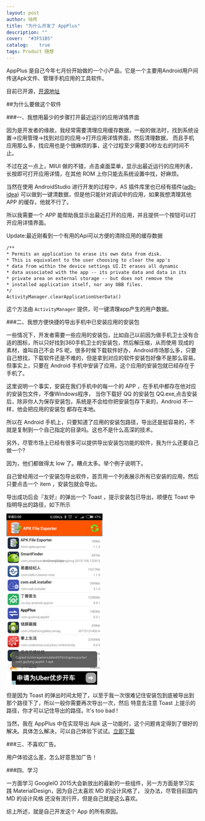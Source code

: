 ```yaml
---
layout: post
author: 咕咚
title: "为什么开发了 AppPlus"
description: ""
cover:  "#3F51B5"
catalog:    true
tags: Product 随想
---
```

AppPlus 是自己今年七月份开始做的一个小产品，它是一个主要用Android用户间传送Apk文件、管理手机应用的工具软件。

目前已开源，[开源地址](https://github.com/maoruibin/AppPlus)

##为什么要做这个软件

###一、我想用最少的步骤打开最近运行的应用详情界面

 因为是开发者的缘故，我经常需要清理应用缓存数据，一般的做法时，找到系统设置->应用管理->找到对应的应用->打开应用详情界面，然后清理数据，
 而且手机应用那么多，找应用也是个很麻烦的事，这个过程至少需要30秒左右的时间不止。

 不过在这一点上，MIUI 做的不错，点击桌面菜单，显示出最近运行的应用列表，长按即可打开应用详情，在其他 ROM 上你只能去系统设置中找，好麻烦。

 当然在使用 AndroidStudio 进行开发的过程中，AS 插件库里也已经有插件([adb-idea](https://github.com/pbreault/adb-idea))
 可以做到一键清数据，但是他只能针对调试中的应用，如果我想清理其他 APP 的缓存，他就不行了。

 所以我需要一个 APP 能帮助我显示出最近打开的应用，并且提供一个按钮可以打开应用详情界面。

 Update:最近刚看到一个有用的Api可以方便的清除应用的缓存数据

    /**
    * Permits an application to erase its own data from disk.
    * This is equivalent to the user choosing to clear the app's
    * data from within the device settings UI.It erases all dynamic
    * data associated with the app -- its private data and data in its
    * private area on external storage -- but does not remove the
    * installed application itself, nor any OBB files.
    */
    ActivityManager.clearApplicationUserData()

这个方法由 `ActivityManager` 提供，可一键清理app产生的用户数据。   

###二、我想方便快捷的导出手机中已安装应用的安装包

 一些情况下，开发者需要一些应用的安装包，比如自己以前因为做手机卫士没有合适的图标，所以只好找到360手机卫士的安装包，然后解压缩，从而使用
 现成的素材，谁叫自己不会 PS 呢，很多时候下载软件好办，Android市场那么多，只要自己想找，下载软件还是不难的，但是拿到对应的软件安装包好像不是那么容易。
 但事实上，只要在 Android 手机中安装了应用，这个应用的安装包就已经存在于手机了。

 这里说明一个事实，安装在我们手机中的每一个的 APP ，在手机中都存在他对应的安装包文件，不像Windows程序，
 当你下载好 QQ 的安装包 QQ.exe,点击安装后，除非你人为保存安装包，系统是不会给你把安装包存下来的，Android 不一样，他会把应用的安装包
 都存在本地。

 所以在 Android 手机上，只要知道了应用的安装包路径，导出还是挺容易的，不就是复制到一个自己指定的目录吗。这也不是什么高深的技术。

 另外，尽管市场上已经有很多可以提供导出安装包功能的软件，我为什么还要自己做一个?

 因为，他们都做得太 low 了。糟点太多。举个例子说明下。

 自己曾经用过一个安装包导出软件，首页用一个列表展示所有已安装的应用，然后只要点击一个 item ，安装包就会导出。

 导出成功后会『友好』的弹出一个 Toast ，提示安装包已导出，顺便在 Toast 中指明导出的路径，如下所示

 <img src="/assets/appplus_about_1.png" style="width: 50%;margin: auto;">

 但是因为 Toast 的弹出时间太短了，以至于我一次很难记住安装包到底被导出到那个路径下了，所以一般你需要再次导出一次，然后
 特意去注意 Toast 上提示的路径，你才可以记住导出的路径。It's too bad !

 当然，我在 AppPlus 中在实现导出 Apk 这一功能时，这个问题肯定得到了很好的解决。具体怎么解决，可以自己体验下试试。[立即下载](http://fir.im/appplus)

###三、不喜欢广告。

  用户体验这么差，怎么好意思加广告！

###四、学习

  一方面学习 GoogleIO 2015大会新放出的最新的一些组件，另一方方面是学习实践 MaterialDesign，因为自己太喜欢 MD 的设计风格了，
  没办法，尽管目前国内 MD 的设计风格 还没有流行开，但是自己就是这么喜欢。

综上所述，就是自己开发这个 App 的所有原因。
